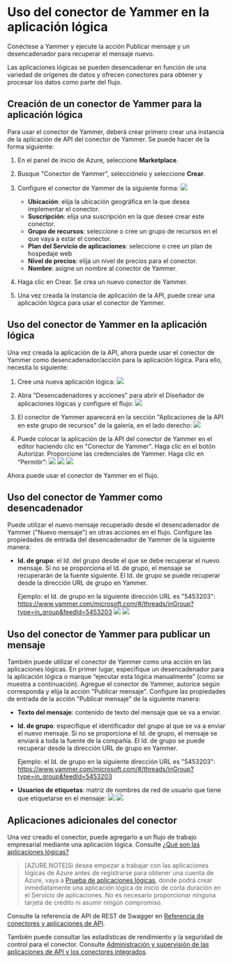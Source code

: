 <properties
   pageTitle="Uso del conector de Yammer en Aplicaciones lógicas | Servicio de aplicaciones de Microsoft Azure"
   description="Creación y configuración del conector de Yammer o la aplicación de API y su uso en una aplicación lógica en Servicio de aplicaciones de Azure"
   services="app-service\logic"
   documentationCenter=".net,nodejs,java"
   authors="anuragdalmia"
   manager="dwrede"
   editor=""/>

<tags
   ms.service="app-service-logic"
   ms.devlang="multiple"
   ms.topic="article"
   ms.tgt_pltfrm="na"
   ms.workload="integration"
   ms.date="11/30/2015"
   ms.author="sameerch"/>


# Uso del conector de Yammer en la aplicación lógica #
Conéctese a Yammer y ejecute la acción Publicar mensaje y un desencadenador para recuperar el mensaje nuevo.

Las aplicaciones lógicas se pueden desencadenar en función de una variedad de orígenes de datos y ofrecen conectores para obtener y procesar los datos como parte del flujo.

## Creación de un conector de Yammer para la aplicación lógica ##
Para usar el conector de Yammer, deberá crear primero crear una instancia de la aplicación de API del conector de Yammer. Se puede hacer de la forma siguiente:

1. En el panel de inicio de Azure, seleccione **Marketplace**.
2. Busque "Conector de Yammer", selecciónelo y seleccione **Crear**.
3. Configure el conector de Yammer de la siguiente forma: ![][1]

	- **Ubicación**: elija la ubicación geográfica en la que desea implementar el conector.
	- **Suscripción**: elija una suscripción en la que desee crear este conector.
	- **Grupo de recursos**: seleccione o cree un grupo de recursos en el que vaya a estar el conector.
	- **Plan del Servicio de aplicaciones**: seleccione o cree un plan de hospedaje web
	- **Nivel de precios**: elija un nivel de precios para el conector.
	- **Nombre**: asigne un nombre al conector de Yammer.

4. Haga clic en Crear. Se crea un nuevo conector de Yammer.
5. Una vez creada la instancia de aplicación de la API, puede crear una aplicación lógica para usar el conector de Yammer.

## Uso del conector de Yammer en la aplicación lógica ##
Una vez creada la aplicación de la API, ahora puede usar el conector de Yammer como desencadenador/acción para la aplicación lógica. Para ello, necesita lo siguiente:

1.	Cree una nueva aplicación lógica: ![][2]

2.	Abra "Desencadenadores y acciones" para abrir el Diseñador de aplicaciones lógicas y configure el flujo: ![][3]

3.	El conector de Yammer aparecerá en la sección "Aplicaciones de la API en este grupo de recursos" de la galería, en el lado derecho: ![][4]

4. Puede colocar la aplicación de la API del conector de Yammer en el editor haciendo clic en "Conector de Yammer". Haga clic en el botón Autorizar. Proporcione las credenciales de Yammer. Haga clic en “Permitir”: ![][5] ![][6] ![][7]

Ahora puede usar el conector de Yammer en el flujo.

## Uso del conector de Yammer como desencadenador

Puede utilizar el nuevo mensaje recuperado desde el desencadenador de Yammer ("Nuevo mensaje") en otras acciones en el flujo. Configure las propiedades de entrada del desencadenador de Yammer de la siguiente manera:

- **Id. de grupo**: el Id. del grupo desde el que se debe recuperar el nuevo mensaje. Si no se proporciona el Id. de grupo, el mensaje se recuperarán de la fuente siguiente. El Id. de grupo se puede recuperar desde la dirección URL de grupo en Yammer.
		
	Ejemplo: el Id. de grupo en la siguiente dirección URL es "5453203": https://www.yammer.com/microsoft.com/#/threads/inGroup?type=in_group&feedId=5453203 ![][8] ![][9]

## Uso del conector de Yammer para publicar un mensaje

También puede utilizar el conector de Yammer como una acción en las aplicaciones lógicas. En primer lugar, especifique un desencadenador para la aplicación lógica o marque “ejecutar esta lógica manualmente” (como se muestra a continuación). Agregue el conector de Yammer, autorice según corresponda y elija la acción "Publicar mensaje". Configure las propiedades de entrada de la acción "Publicar mensaje" de la siguiente manera:

- **Texto del mensaje**: contenido de texto del mensaje que se va a enviar.
- **Id. de grupo**: especifique el identificador del grupo al que se va a enviar el nuevo mensaje. Si no se proporciona el Id. de grupo, el mensaje se enviará a toda la fuente de la compañía. El Id. de grupo se puede recuperar desde la dirección URL de grupo en Yammer.  

	Ejemplo: el Id. de grupo en la siguiente dirección URL es "5453203": https://www.yammer.com/microsoft.com/#/threads/inGroup?type=in_group&feedId=5453203
- 	**Usuarios de etiquetas**: matriz de nombres de red de usuario que tiene que etiquetarse en el mensaje: ![][10] ![][11]

## Aplicaciones adicionales del conector
Una vez creado el conector, puede agregarlo a un flujo de trabajo empresarial mediante una aplicación lógica. Consulte [¿Qué son las aplicaciones lógicas?](app-service-logic-what-are-logic-apps.md)

>[AZURE.NOTE]Si desea empezar a trabajar con las aplicaciones lógicas de Azure antes de registrarse para obtener una cuenta de Azure, vaya a [Prueba de aplicaciones lógicas](https://tryappservice.azure.com/?appservice=logic), donde podrá crear inmediatamente una aplicación lógica de inicio de corta duración en el Servicio de aplicaciones. No es necesario proporcionar ninguna tarjeta de crédito ni asumir ningún compromiso.

Consulte la referencia de API de REST de Swagger en [Referencia de conectores y aplicaciones de API](http://go.microsoft.com/fwlink/p/?LinkId=529766).

También puede consultar las estadísticas de rendimiento y la seguridad de control para el conector. Consulte [Administración y supervisión de las aplicaciones de API y los conectores integrados](app-service-logic-monitor-your-connectors.md).

<!--Image references-->
[1]: ./media/app-service-logic-connector-yammer/img1.PNG
[2]: ./media/app-service-logic-connector-yammer/img2.PNG
[3]: ./media/app-service-logic-connector-yammer/img3.png
[4]: ./media/app-service-logic-connector-yammer/img4.png
[5]: ./media/app-service-logic-connector-yammer/img5.PNG
[6]: ./media/app-service-logic-connector-yammer/img6.PNG
[7]: ./media/app-service-logic-connector-yammer/img7.png
[8]: ./media/app-service-logic-connector-yammer/img8.PNG
[9]: ./media/app-service-logic-connector-yammer/img9.PNG
[10]: ./media/app-service-logic-connector-yammer/img10.PNG
[11]: ./media/app-service-logic-connector-yammer/img11.PNG

<!---HONumber=AcomDC_1203_2015-->
